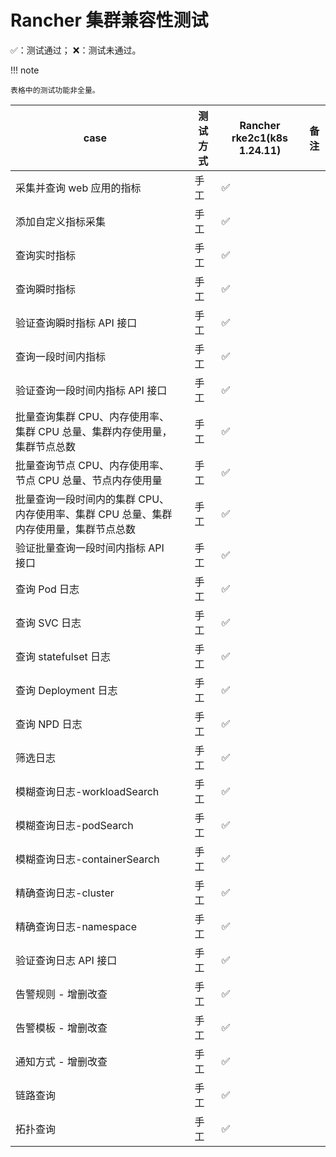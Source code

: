 # Rancher 集群兼容性测试

✅：测试通过；  ❌：测试未通过。

!!! note

    表格中的测试功能非全量。

|   case           |        |  测试方式       | Rancher rke2c1(k8s 1.24.11) |备注  |
| ------------ | ------------------------ | ---------------- |--------- |--------- |
| 采集并查询 web 应用的指标 |            |   手工          | ✅|     |
| 添加自定义指标采集   |     |  手工           | ✅|       |
| 查询实时指标  |     |    手工           | ✅|       |
| 查询瞬时指标   |     |    手工          | ✅|      |
| 验证查询瞬时指标 API 接口   |     |    手工          | ✅|      |
| 查询一段时间内指标   |     |    手工          | ✅|      |
| 验证查询一段时间内指标 API 接口  |     |    手工           | ✅|      |
| 批量查询集群 CPU、内存使用率、集群 CPU 总量、集群内存使用量，集群节点总数   |     |    手工           | ✅|      |
| 批量查询节点 CPU、内存使用率、节点 CPU 总量、节点内存使用量   |     |    手工           | ✅|      |
| 批量查询一段时间内的集群 CPU、内存使用率、集群 CPU 总量、集群内存使用量，集群节点总数  |     |    手工    | ✅|      |
| 验证批量查询一段时间内指标 API 接口  |     |    手工           | ✅ ||
| 查询 Pod 日志   |     |    手工           | ✅|       |
| 查询 SVC 日志  |     |    手工           | ✅|       |
| 查询 statefulset 日志  |     |    手工  | ✅|       |
| 查询 Deployment 日志   |     |    手工 | ✅|       |
| 查询 NPD 日志     |     |    手工     | ✅|       |
| 筛选日志 |     |    手工          | ✅|       |
| 模糊查询日志-workloadSearch   |     |    手工          | ✅|      |
| 模糊查询日志-podSearch   |     |    手工          | ✅|      |
| 模糊查询日志-containerSearch   |     |    手工          | ✅|      |
| 精确查询日志-cluster   |     |    手工          | ✅|      |
| 精确查询日志-namespace  |     |    手工          | ✅|      |
| 验证查询日志 API 接口   |     |    手工          | ✅|      |
| 告警规则 - 增删改查   |     | 手工 | ✅ ||
| 告警模板 - 增删改查  |     | 手工 | ✅ ||
| 通知方式 - 增删改查   |     | 手工 | ✅ ||
| 链路查询   |     | 手工 | ✅ ||
| 拓扑查询   |     | 手工 | ✅ ||
